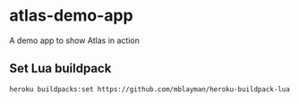 # atlas-demo-app

A demo app to show Atlas in action

## Set Lua buildpack

```
heroku buildpacks:set https://github.com/mblayman/heroku-buildpack-lua
```
